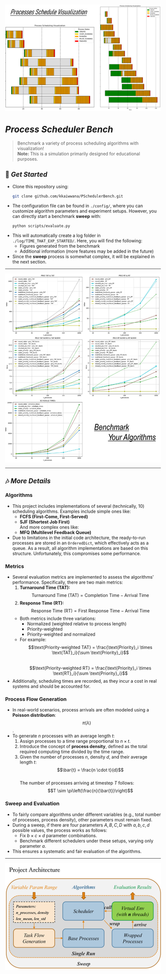 
<img src='assets/vis.png' alt="vis"/>  

# *Process Scheduler Bench*  
> Benchmark a variety of process scheduling algorithms with visualization!  
> **Note:** This is a simulation primarily designed for educational purposes.  

## 🔮 *Get Started*  
- Clone this repository using:  
  ```bash  
  git clone github.com/kkaiwwana/PSchedulerBench.git  
  ```  
- The configuration file can be found in `./config/`, where you can customize algorithm parameters and experiment setups. However, you can directly start a benchmark **sweep** with:  
  ```bash  
  python scripts/evaluate.py  
  ```  
- This will automatically create a log folder in `./log/TIME_THAT_EXP_STARTED/`. Here, you will find the following:  
  - Figures generated from the benchmark  
  - Additional information (more features may be added in the future)  
- Since the **sweep** process is somewhat complex, it will be explained in the next section.  

---  

<img src='assets/bench.png' alt="bench"/>  

---  

## 🎶 *More Details*  

### Algorithms  
- This project includes implementations of several (technically, 10) scheduling algorithms. Examples include simple ones like:  
  - **FCFS (First-Come, First-Served)**  
  - **SJF (Shortest Job First)**  
  And more complex ones like:  
  - **MFQ (Multilevel Feedback Queue)**  
- Due to limitations in the initial code architecture, the ready-to-run processes are stored in an `OrderedDict`, which effectively acts as a queue. As a result, all algorithm implementations are based on this structure. Unfortunately, this compromises some performance.  

### Metrics  
- Several evaluation metrics are implemented to assess the algorithms’ performance. Specifically, there are two main metrics:  
  1. **Turnaround Time (TAT):**  
     $$\text{Turnaround Time (TAT)} = \text{Completion Time} - \text{Arrival Time}$$  
  2. **Response Time (RT):**  
     $$\text{Response Time (RT)} = \text{First Response Time} - \text{Arrival Time}$$  
  - Both metrics include three variations:  
    - Normalized (weighted relative to process length)  
    - Priority-weighted  
    - Priority-weighted and normalized  
  - For example:  
    $$\text{Priority-weighted TAT} = \frac{\text{Priority}_i \times \text{TAT}_i}{\sum \text{Priority}_i}$$  
    $$\text{Priority-weighted RT} = \frac{\text{Priority}_i \times \text{RT}_i}{\sum \text{Priority}_i}$$  
- Additionally, scheduling times are recorded, as they incur a cost in real systems and should be accounted for.  

### Process Flow Generation  
- In real-world scenarios, process arrivals are often modeled using a **Poisson distribution**: $$\pi(\lambda)$$.  
- To generate $n$ processes with an average length $t$:  
  1. Assign processes to a time range proportional to $n \times t$.  
  2. Introduce the concept of **process density**, defined as the total required computing time divided by the time range.  
  3. Given the number of processes $n$, density $d$, and their average length $t$: $$\bar{t} = \frac{n \cdot t}{d}$$  
     The number of processes arriving at timestep $T$ follows: $$T \sim \pi\left(\frac{n}{\bar{t}}\right)$$  

### Sweep and Evaluation  
- To fairly compare algorithms under different variables (e.g., total number of processes, process density), other parameters must remain fixed.  
- During a sweep, if there are four parameters $A, B, C, D$ with $a, b, c, d$ possible values, the process works as follows:  
  - Fix $b \times c \times d$ parameter combinations.  
  - Benchmark different schedulers under these setups, varying only parameter $a$.  
- This ensures a systematic and fair evaluation of the algorithms.  

---  

<img src='assets/prj_architecture.png' alt="archi"/>